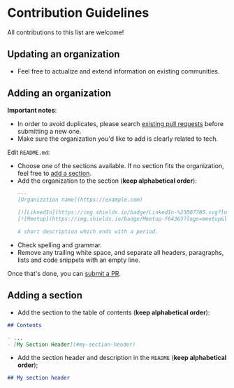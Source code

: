 # Contribution Guidelines

All contributions to this list are welcome!


## Updating an organization

- Feel free to actualize and extend information on existing communities.


## Adding an organization

**Important notes**:

- In order to avoid duplicates, please search [existing pull requests](https://github.com/rozumdev/techspots-krakow/pulls) before submitting a new one.
- Make sure the organization you'd like to add is clearly related to tech.

Edit `README.md`:

- Choose one of the sections available. If no section fits the organization, feel free to [add a section](#adding-a-section).
- Add the organization to the section (**keep alphabetical order**):
    ```markdown
    ---
    [Organization name](https://example.com)

    [![LiknedIn](https://img.shields.io/badge/LinkedIn-%230077B5.svg?logo=linkedin&logoColor=white)](https://www.linkedin.com/company/example/)
    [![Meetup](https://img.shields.io/badge/Meetup-f64363?logo=meetup&logoColor=white)](https://www.meetup.com/example/)

    A short description which ends with a period.
    ```
- Check spelling and grammar.
- Remove any trailing white space, and separate all headers, paragraphs, lists and code snippets with an empty line.

Once that's done, you can [submit a PR](https://github.com/rozumdev/techspots-krakow/compare).


## Adding a section

- Add the section to the table of contents (**keep alphabetical order**):

```markdown
## Contents

- ...
- [My Section Header](#my-section-header)
```

- Add the section header and description in the `README` (**keep alphabetical order**);

```markdown
## My section header
```
